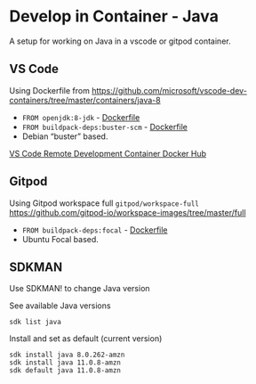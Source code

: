 # Develop in Container - Java
A setup for working on Java in a vscode or gitpod container.

## VS Code

Using Dockerfile from https://github.com/microsoft/vscode-dev-containers/tree/master/containers/java-8
  - `FROM openjdk:8-jdk` - [Dockerfile](https://github.com/docker-library/openjdk/blob/master/8/jdk/Dockerfile)
  - `FROM buildpack-deps:buster-scm` - [Dockerfile](https://github.com/docker-library/buildpack-deps/tree/master/debian/buster)
  - Debian “buster” based.
  
[VS Code Remote Development Container Docker Hub](https://hub.docker.com/_/microsoft-vscode-devcontainers)

## Gitpod

Using Gitpod workspace full `gitpod/workspace-full` https://github.com/gitpod-io/workspace-images/tree/master/full 
  - `FROM buildpack-deps:focal` - [Dockerfile](https://github.com/docker-library/buildpack-deps/tree/master/ubuntu/focal)
  - Ubuntu Focal based. 

## SDKMAN

Use SDKMAN! to change Java version

See available Java versions
```
sdk list java
```
Install and set as default (current version)
```
sdk install java 8.0.262-amzn
sdk install java 11.0.8-amzn
sdk default java 11.0.8-amzn
```
